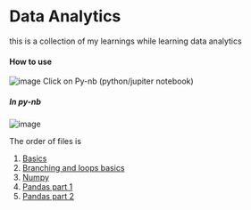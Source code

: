 # Data Analytics
this is a collection of my learnings while learning data analytics

#### How to use
![image](https://github.com/HimikaP/python-basics/assets/84254340/e44fb1f5-f251-48f9-a9b8-4d8ffeffb5f6)
Click on Py-nb (python/jupiter notebook)

##### In py-nb
![image](https://github.com/HimikaP/python-basics/assets/84254340/8a678eca-d82b-4a04-939c-7b8426066069)


The order of files is 
1. [Basics](https://github.com/HimikaP/python-basics/blob/main/Py-nb/basics-of-python.ipynb)
2. [Branching and loops basics](https://github.com/HimikaP/python-basics/blob/main/Py-nb/Branching%20and%20looping.ipynb)
3. [Numpy](https://github.com/HimikaP/python-basics/blob/main/Py-nb/Numerical%20Computing%20with%20Numpy.ipynb)
4. [Pandas part 1](https://github.com/HimikaP/python-basics/blob/main/Py-nb/Pandas-part1.ipynb)
5. [Pandas part 2](https://github.com/HimikaP/python-basics/blob/main/Py-nb/Pandas-part2.ipynb)
